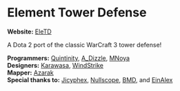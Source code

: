Element Tower Defense
============

**Website:** [EleTD]

A Dota 2 port of the classic WarCraft 3 tower defense!

**Programmers:** [Quintinity], [A_Dizzle], [MNoya]<br>
**Designers:** [Karawasa], [WindStrike]<br>
**Mapper:** [Azarak]<br>
**Special thanks to:** [Jicyphex], [Nullscope], [BMD], and [EinAlex]

[Quintinity]:http://steamcommunity.com/id/quintinity/
[Azarak]:http://steamcommunity.com/profiles/76561198019839522/
[Karawasa]:http://steamcommunity.com/id/karawasa/
[Jicyphex]:http://steamcommunity.com/profiles/76561197991791363/
[Nullscope]:http://steamcommunity.com/profiles/76561197999508909/
[BMD]:http://steamcommunity.com/profiles/76561198029169398/
[EinAlex]:http://steamcommunity.com/profiles/76561197972809947/
[A_Dizzle]:http://steamcommunity.com/id/a_dizzle/
[MNoya]:http://steamcommunity.com/id/mnoya/
[WindStrike]:http://steamcommunity.com/profiles/76561197995227322
[EleTD]:http://www.eletd.com/

